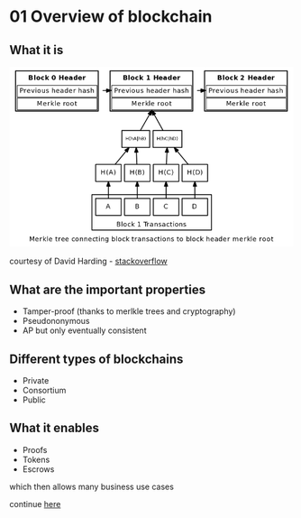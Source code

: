 # 01 Overview of blockchain

## What it is

![blockchain in a glimpse](./blockchain.png)

courtesy of David Harding - [stackoverflow](https://bitcoin.stackexchange.com/questions/41208/can-a-blockchain-be-created-that-forgets-transactions-whose-outputs-have-been-sp)

## What are the important properties

* Tamper-proof (thanks to merlkle trees and cryptography)
* Pseudononymous
* AP but only eventually consistent

## Different types of blockchains

* Private
* Consortium
* Public

## What it enables

* Proofs
* Tokens
* Escrows

which then allows many business use cases

continue [here](https://github.com/vincentserpoul/prez-ethereum-dev/blob/master/02_crypto_refresher/README.md)